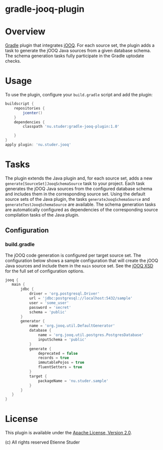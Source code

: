 gradle-jooq-plugin
==================

# Overview
[Gradle](http://www.gradle.org) plugin that integrates [jOOQ](http://www.jooq.org).
For each source set, the plugin adds a task to generate the jOOQ Java sources from a given database schema.
The schema generation tasks fully participate in the Gradle uptodate checks.

# Usage
To use the plugin, configure your `build.gradle` script and add the plugin:
```groovy
buildscript {
    repositories {
        jcenter()
    }
    dependencies {
        classpath 'nu.studer:gradle-jooq-plugin:1.0'

    }
}
apply plugin: 'nu.studer.jooq'
```

# Tasks
The plugin extends the Java plugin and, for each source set, adds a new `generate[SourceSet]JooqSchemaSource` task to your project.
Each task generates the jOOQ Java sources from the configured database schema and includes them in the corresponding source set.
Using the default source sets of the Java plugin, the tasks `generateJooqSchemaSource` and `generateTestJooqSchemaSource` are available.
The schema generation tasks are automatically configured as dependencies of the corresponding source compilation tasks of the Java plugin.

## Configuration

### build.gradle
The jOOQ code generation is configured per target source set.
The configuration below shows a sample configuration that will create the jOOQ Java sources and include them in the `main` source set.
See the [jOOQ XSD](http://www.jooq.org/xsd/jooq-codegen-3.3.0.xsd) for the full set of configuration options.

```groovy
jooq {
   main {
       jdbc {
           driver = 'org.postgresql.Driver'
           url = 'jdbc:postgresql://localhost:5432/sample'
           user = 'some_user'
           password = 'secret'
           schema = 'public'
       }
       generator {
           name = 'org.jooq.util.DefaultGenerator'
           database {
               name = 'org.jooq.util.postgres.PostgresDatabase'
               inputSchema = 'public'
           }
           generate {
               deprecated = false
               records = true
               immutablePojos = true
               fluentSetters = true
           }
           target {
               packageName = 'nu.studer.sample'
           }
       }
   }
}
```

# License
This plugin is available under the [Apache License, Version 2.0](http://www.apache.org/licenses/LICENSE-2.0.html).

(c) All rights reserved Etienne Studer
